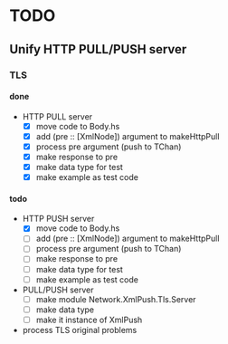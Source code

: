 TODO
====

Unify HTTP PULL/PUSH server
---------------------------

### TLS

#### done

* HTTP PULL server
	+ [x] move code to Body.hs
	+ [x] add (pre :: [XmlNode]) argument to makeHttpPull
	+ [x] process pre argument (push to TChan)
	+ [x] make response to pre
	+ [x] make data type for test
	+ [x] make example as test code

#### todo

* HTTP PUSH server
	+ [x] move code to Body.hs
	+ [ ] add (pre :: [XmlNode]) argument to makeHttpPull
	+ [ ] process pre argument (push to TChan)
	+ [ ] make response to pre
	+ [ ] make data type for test
	+ [ ] make example as test code
* PULL/PUSH server
	+ [ ] make module Network.XmlPush.Tls.Server
	+ [ ] make data type
	+ [ ] make it instance of XmlPush
* process TLS original problems
